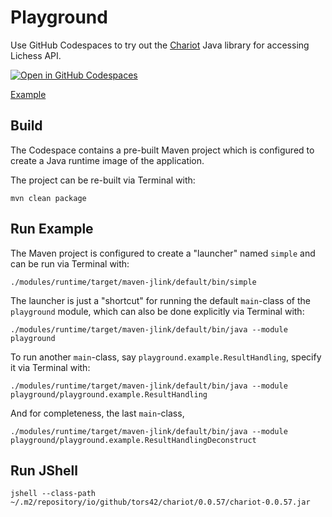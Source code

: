 # Playground

Use GitHub Codespaces to try out the [Chariot](https://github.com/tors42/chariot) Java library for accessing Lichess API.

[![Open in GitHub Codespaces](https://github.com/codespaces/badge.svg)](https://github.com/codespaces/new?hide_repo_select=true&ref=main&repo=586354374)

[Example](https://user-images.githubusercontent.com/4084220/213922943-5f6d0c22-68f6-44ad-ac5b-bbba8f8df8f3.webm)

## Build

The Codespace contains a pre-built Maven project which is configured to create a Java runtime image of the application.

The project can be re-built via Terminal with:

    mvn clean package

## Run Example

The Maven project is configured to create a "launcher" named `simple` and can be run via Terminal with:

    ./modules/runtime/target/maven-jlink/default/bin/simple

The launcher is just a "shortcut" for running the default `main`-class of the `playground` module, which can also be done explicitly via Terminal with:

    ./modules/runtime/target/maven-jlink/default/bin/java --module playground

To run another `main`-class, say `playground.example.ResultHandling`, specify it via Terminal with:

    ./modules/runtime/target/maven-jlink/default/bin/java --module playground/playground.example.ResultHandling

And for completeness, the last `main`-class,

    ./modules/runtime/target/maven-jlink/default/bin/java --module playground/playground.example.ResultHandlingDeconstruct

## Run JShell

    jshell --class-path ~/.m2/repository/io/github/tors42/chariot/0.0.57/chariot-0.0.57.jar
